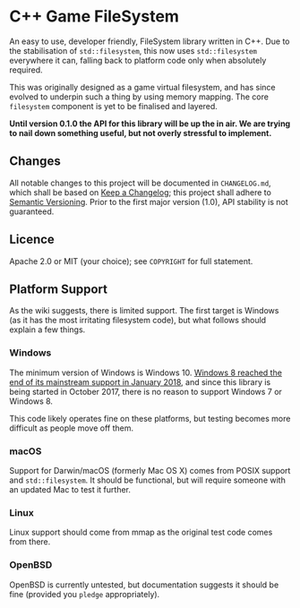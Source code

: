 # C++ Game FileSystem

An easy to use, developer friendly, FileSystem library written in C++.  Due to the stabilisation of `std::filesystem`, this now uses `std::filesystem` everywhere it can, falling back to platform code only when absolutely required.

This was originally designed as a game virtual filesystem, and has since evolved to underpin such a thing by using memory mapping.  The core `filesystem` component is yet to be finalised and layered.

**Until version 0.1.0 the API for this library will be up the in air.  We are trying to nail down something useful, but not overly stressful to implement.**

## Changes

All notable changes to this project will be documented in `CHANGELOG.md`, which shall be based on [Keep a Changelog](http://keepachangelog.com/en/1.0.0/); this project shall adhere to [Semantic Versioning](http://semver.org/spec/v2.0.0.html).  Prior to the first major version (1.0), API stability is not guaranteed.

## Licence

Apache 2.0 or MIT (your choice); see `COPYRIGHT` for full statement.

## Platform Support

As the wiki suggests, there is limited support.  The first target is Windows (as it has the most irritating filesystem code), but what follows should explain a few things.

### Windows

The minimum version of Windows is Windows 10.  [Windows 8 reached the end of its mainstream support in January 2018](https://support.microsoft.com/en-us/help/13853/windows-lifecycle-fact-sheet), and since this library is being started in October 2017, there is no reason to support Windows 7 or Windows 8.

This code likely operates fine on these platforms, but testing becomes more difficult as people move off them.

### macOS

Support for Darwin/macOS (formerly Mac OS X) comes from POSIX support and `std::filesystem`.  It should be functional, but will require someone with an updated Mac to test it further.

### Linux

Linux support should come from mmap as the original test code comes from there.

### OpenBSD

OpenBSD is currently untested, but documentation suggests it should be fine (provided you `pledge` appropriately).